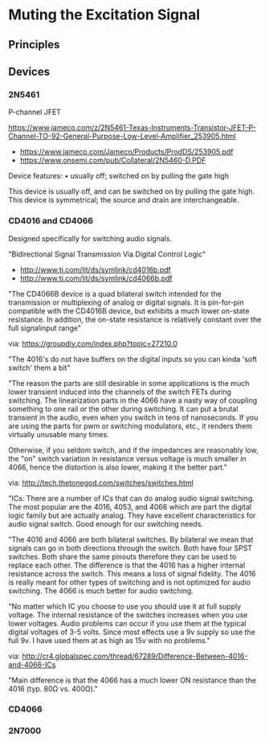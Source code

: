 

# Muting the Excitation Signal

## Principles



## Devices

### 2N5461

P-channel JFET

https://www.jameco.com/z/2N5461-Texas-Instruments-Transistor-JFET-P-Channel-TO-92-General-Purpose-Low-Level-Amplifier_253905.html
+ https://www.jameco.com/Jameco/Products/ProdDS/253905.pdf
+ https://www.onsemi.com/pub/Collateral/2N5460-D.PDF

Device features:
 • usually off; switched on by pulling the gate high

This device is usually off, and can be switched on by pulling the gate high.
This device is symmetrical; the source and drain are interchangeable.


### CD4016 and CD4066

Designed specifically for switching audio signals.

"Bidirectional Signal Transmission Via Digital Control Logic"

+ http://www.ti.com/lit/ds/symlink/cd4016b.pdf
+ http://www.ti.com/lit/ds/symlink/cd4066b.pdf

"The CD4066B device is a quad bilateral switch intended for the transmission or multiplexing of analog or digital signals. It is pin-for-pin compatible with the CD4016B device, but exhibits a much lower on-state resistance. In addition, the on-state resistance is relatively constant over the full signalinput range"


via: https://groupdiy.com/index.php?topic=27210.0

"The 4016's do not have buffers on the digital inputs so you can kinda 'soft switch' them a bit"

"The reason the parts are still desirable in some applications is the much lower transient induced into the channels of the switch FETs during switching.  The linearization parts in the 4066 have a nasty way of coupling something to one rail or the other during switching.  It can put a brutal transient in the audio, even when you switch in tens of nanoseconds.  If you are using the parts for pwm or switching modulators, etc., it renders them virtually unusable many times.

Otherwise, if you seldom switch, and if the impedances are reasonably low, the "on" switch variation in resistance versus voltage is much smaller in 4066, hence the distortion is also lower, making it the better part."


via: http://tech.thetonegod.com/switches/switches.html

"ICs: There are a number of ICs that can do analog audio signal switching. The most popular are the 4016, 4053, and 4066 which are part the digital logic family but are actually analog. They have excellent characteristics for audio signal switch. Good enough for our switching needs.

"The 4016 and 4066 are both bilateral switches. By bilateral we mean that signals can go in both directions through the switch. Both have four SPST switches. Both share the same pinouts therefore they can be used to replace each other. The difference is that the 4016 has a higher internal resistance across the switch. This means a loss of signal fidelity. The 4016 is really meant for other types of switching and is not optimized for audio switching. The 4066 is much better for audio switching.

"No matter which IC you choose to use you should use it at full supply voltage. The internal resistance of the switches increases when you use lower voltages. Audio problems can occur if you use them at the typical digital voltages of 3-5 volts. Since most effects use a 9v supply so use the full 9v. I have used them at as high as 15v with no problems."


via: http://cr4.globalspec.com/thread/67289/Difference-Between-4016-and-4066-ICs

"Main difference is that the 4066 has a much lower ON resistance than the 4016 (typ. 80Ω vs. 400Ω)."


### CD4066



### 2N7000




